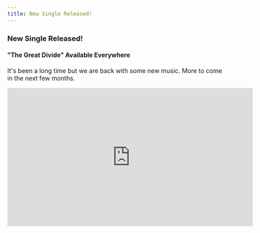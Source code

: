 ```yaml
---
title: New Single Released! 
---
```

<div class="post">
  <h3>New Single Released!</h3>  
  <h4>"The Great Divide" Available Everywhere</h4>
  <p>It's been a long time but we are back with some new music. More to come in the next few months.</p>
<iframe style="margin: auto" width="560" height="315" src="https://www.youtube.com/embed/tmLI2928VK4" frameborder="0" allow="accelerometer; autoplay; encrypted-media; gyroscope; picture-in-picture" allowfullscreen></iframe>
</div>

